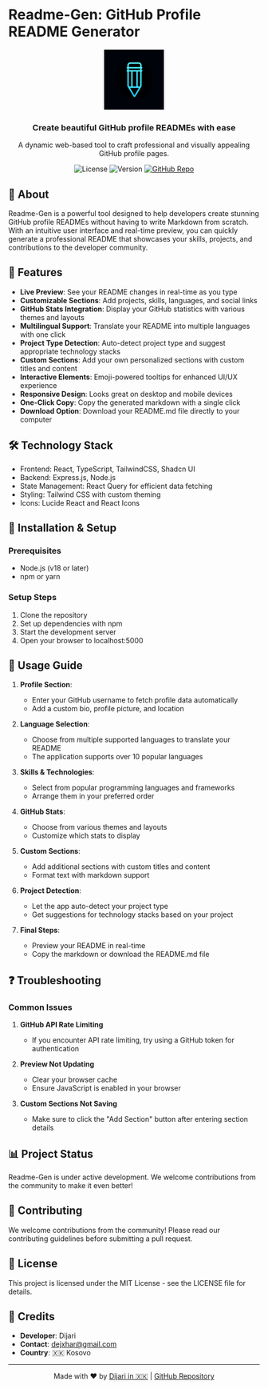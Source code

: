 # Readme-Gen: GitHub Profile README Generator

<div align="center">
  <img src="generated-icon.png" alt="Readme-Gen Logo" width="120" />
  <h3>Create beautiful GitHub profile READMEs with ease</h3>
  <p>A dynamic web-based tool to craft professional and visually appealing GitHub profile pages.</p>
  
  ![License](https://img.shields.io/badge/license-MIT-blue)
  ![Version](https://img.shields.io/badge/version-1.0.0-green)
  [![GitHub Repo](https://img.shields.io/badge/GitHub-Repo-blue?logo=github)](https://github.com/Dijariii/Readme-Gen)
</div>

## 📖 About

Readme-Gen is a powerful tool designed to help developers create stunning GitHub profile READMEs without having to write Markdown from scratch. With an intuitive user interface and real-time preview, you can quickly generate a professional README that showcases your skills, projects, and contributions to the developer community.

## 🚀 Features

- **Live Preview**: See your README changes in real-time as you type
- **Customizable Sections**: Add projects, skills, languages, and social links
- **GitHub Stats Integration**: Display your GitHub statistics with various themes and layouts
- **Multilingual Support**: Translate your README into multiple languages with one click
- **Project Type Detection**: Auto-detect project type and suggest appropriate technology stacks
- **Custom Sections**: Add your own personalized sections with custom titles and content
- **Interactive Elements**: Emoji-powered tooltips for enhanced UI/UX experience
- **Responsive Design**: Looks great on desktop and mobile devices
- **One-Click Copy**: Copy the generated markdown with a single click
- **Download Option**: Download your README.md file directly to your computer
## 🛠️ Technology Stack

- Frontend: React, TypeScript, TailwindCSS, Shadcn UI
- Backend: Express.js, Node.js
- State Management: React Query for efficient data fetching
- Styling: Tailwind CSS with custom theming
- Icons: Lucide React and React Icons

## 🔧 Installation & Setup

### Prerequisites
- Node.js (v18 or later)
- npm or yarn

### Setup Steps

1. Clone the repository
2. Set up dependencies with npm
3. Start the development server
4. Open your browser to localhost:5000

## 🌟 Usage Guide

1. **Profile Section**:
   - Enter your GitHub username to fetch profile data automatically
   - Add a custom bio, profile picture, and location

2. **Language Selection**:
   - Choose from multiple supported languages to translate your README
   - The application supports over 10 popular languages

3. **Skills & Technologies**:
   - Select from popular programming languages and frameworks
   - Arrange them in your preferred order

4. **GitHub Stats**:
   - Choose from various themes and layouts
   - Customize which stats to display

5. **Custom Sections**:
   - Add additional sections with custom titles and content
   - Format text with markdown support

6. **Project Detection**:
   - Let the app auto-detect your project type
   - Get suggestions for technology stacks based on your project

7. **Final Steps**:
   - Preview your README in real-time
   - Copy the markdown or download the README.md file

## ❓ Troubleshooting

### Common Issues

1. **GitHub API Rate Limiting**
   - If you encounter API rate limiting, try using a GitHub token for authentication

2. **Preview Not Updating**
   - Clear your browser cache
   - Ensure JavaScript is enabled in your browser

3. **Custom Sections Not Saving**
   - Make sure to click the "Add Section" button after entering section details

## 📊 Project Status

Readme-Gen is under active development. We welcome contributions from the community to make it even better!

## 👥 Contributing

We welcome contributions from the community! Please read our contributing guidelines before submitting a pull request.

## 📄 License

This project is licensed under the MIT License - see the LICENSE file for details.

## 👏 Credits

- **Developer**: Dijari
- **Contact**: dejxhar@gmail.com
- **Country**: 🇽🇰 Kosovo

---

<div align="center">
  Made with ❤️ by <a href="mailto:dejxhar@gmail.com">Dijari in 🇽🇰</a> | <a href="https://github.com/Dijariii/Readme-Gen">GitHub Repository</a>
</div>
